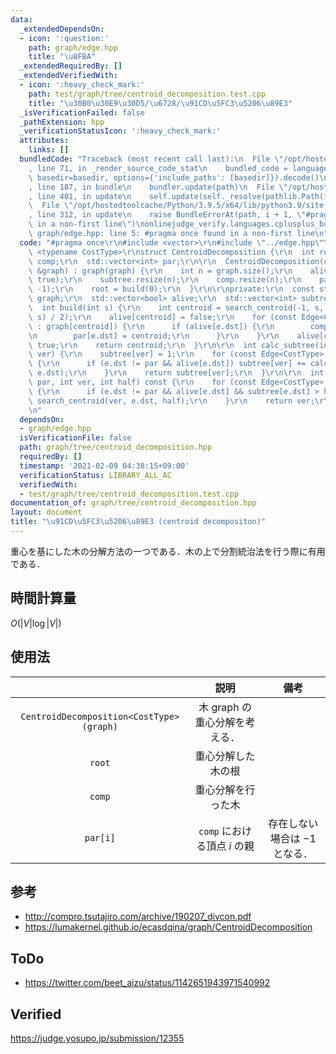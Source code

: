 ```yaml
---
data:
  _extendedDependsOn:
  - icon: ':question:'
    path: graph/edge.hpp
    title: "\u8FBA"
  _extendedRequiredBy: []
  _extendedVerifiedWith:
  - icon: ':heavy_check_mark:'
    path: test/graph/tree/centroid_decomposition.test.cpp
    title: "\u30B0\u30E9\u30D5/\u6728/\u91CD\u5FC3\u5206\u89E3"
  _isVerificationFailed: false
  _pathExtension: hpp
  _verificationStatusIcon: ':heavy_check_mark:'
  attributes:
    links: []
  bundledCode: "Traceback (most recent call last):\n  File \"/opt/hostedtoolcache/Python/3.9.5/x64/lib/python3.9/site-packages/onlinejudge_verify/documentation/build.py\"\
    , line 71, in _render_source_code_stat\n    bundled_code = language.bundle(stat.path,\
    \ basedir=basedir, options={'include_paths': [basedir]}).decode()\n  File \"/opt/hostedtoolcache/Python/3.9.5/x64/lib/python3.9/site-packages/onlinejudge_verify/languages/cplusplus.py\"\
    , line 187, in bundle\n    bundler.update(path)\n  File \"/opt/hostedtoolcache/Python/3.9.5/x64/lib/python3.9/site-packages/onlinejudge_verify/languages/cplusplus_bundle.py\"\
    , line 401, in update\n    self.update(self._resolve(pathlib.Path(included), included_from=path))\n\
    \  File \"/opt/hostedtoolcache/Python/3.9.5/x64/lib/python3.9/site-packages/onlinejudge_verify/languages/cplusplus_bundle.py\"\
    , line 312, in update\n    raise BundleErrorAt(path, i + 1, \"#pragma once found\
    \ in a non-first line\")\nonlinejudge_verify.languages.cplusplus_bundle.BundleErrorAt:\
    \ graph/edge.hpp: line 5: #pragma once found in a non-first line\n"
  code: "#pragma once\r\n#include <vector>\r\n#include \"../edge.hpp\"\r\n\r\ntemplate\
    \ <typename CostType>\r\nstruct CentroidDecomposition {\r\n  int root;\r\n  std::vector<std::vector<int>>\
    \ comp;\r\n  std::vector<int> par;\r\n\r\n  CentroidDecomposition(const std::vector<std::vector<Edge<CostType>>>\
    \ &graph) : graph(graph) {\r\n    int n = graph.size();\r\n    alive.assign(n,\
    \ true);\r\n    subtree.resize(n);\r\n    comp.resize(n);\r\n    par.assign(n,\
    \ -1);\r\n    root = build(0);\r\n  }\r\n\r\nprivate:\r\n  const std::vector<std::vector<Edge<CostType>>>\
    \ graph;\r\n  std::vector<bool> alive;\r\n  std::vector<int> subtree;\r\n\r\n\
    \  int build(int s) {\r\n    int centroid = search_centroid(-1, s, calc_subtree(-1,\
    \ s) / 2);\r\n    alive[centroid] = false;\r\n    for (const Edge<CostType> &e\
    \ : graph[centroid]) {\r\n      if (alive[e.dst]) {\r\n        comp[centroid].emplace_back(build(e.dst));\r\
    \n        par[e.dst] = centroid;\r\n      }\r\n    }\r\n    alive[centroid] =\
    \ true;\r\n    return centroid;\r\n  }\r\n\r\n  int calc_subtree(int par, int\
    \ ver) {\r\n    subtree[ver] = 1;\r\n    for (const Edge<CostType> &e : graph[ver])\
    \ {\r\n      if (e.dst != par && alive[e.dst]) subtree[ver] += calc_subtree(ver,\
    \ e.dst);\r\n    }\r\n    return subtree[ver];\r\n  }\r\n\r\n  int search_centroid(int\
    \ par, int ver, int half) const {\r\n    for (const Edge<CostType> &e : graph[ver])\
    \ {\r\n      if (e.dst != par && alive[e.dst] && subtree[e.dst] > half) return\
    \ search_centroid(ver, e.dst, half);\r\n    }\r\n    return ver;\r\n  }\r\n};\r\
    \n"
  dependsOn:
  - graph/edge.hpp
  isVerificationFile: false
  path: graph/tree/centroid_decomposition.hpp
  requiredBy: []
  timestamp: '2021-02-09 04:38:15+09:00'
  verificationStatus: LIBRARY_ALL_AC
  verifiedWith:
  - test/graph/tree/centroid_decomposition.test.cpp
documentation_of: graph/tree/centroid_decomposition.hpp
layout: document
title: "\u91CD\u5FC3\u5206\u89E3 (centroid decompositon)"
---
```


重心を基にした木の分解方法の一つである．木の上で分割統治法を行う際に有用である．


## 時間計算量

$O(\lvert V \rvert \log{\lvert V \rvert})$


## 使用法

||説明|備考|
|:--:|:--:|:--:|
|`CentroidDecomposition<CostType>(graph)`|木 $\mathrm{graph}$ の重心分解を考える．||
|`root`|重心分解した木の根||
|`comp`|重心分解を行った木||
|`par[i]`|`comp` における頂点 $i$ の親|存在しない場合は $-1$ となる．|


## 参考

- http://compro.tsutajiro.com/archive/190207_divcon.pdf
- https://lumakernel.github.io/ecasdqina/graph/CentroidDecomposition


## ToDo

- https://twitter.com/beet_aizu/status/1142651943971540992


## Verified

https://judge.yosupo.jp/submission/12355
